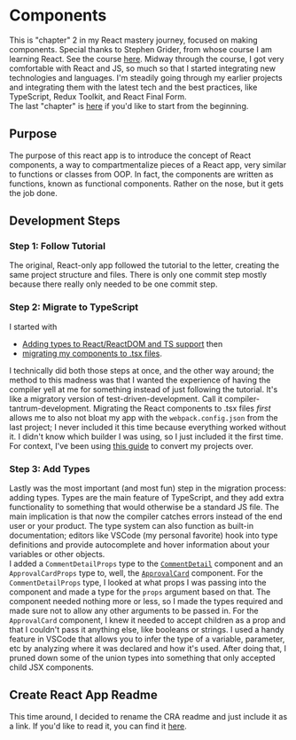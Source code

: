 # Components

This is "chapter" 2 in my React mastery journey, focused on making components. Special thanks to Stephen Grider, from whose course I am learning React. See the course [here](https://www.udemy.com/share/101WcY3@ttelH1nM2n_aFyFKZUHlU9nbDts4nsfYHfm9mfvdWbsVMgOYOsy_Us16hVIUpcn1/). Midway through the course, I got very comfortable with React and JS, so much so that I started integrating new technologies and languages. I'm steadily going through my earlier projects and integrating them with the latest tech and the best practices, like TypeScript, Redux Toolkit, and React Final Form.  
The last "chapter" is [here](https://github.com/ben-laird/my-first-react-app/) if you'd like to start from the beginning.

## Purpose

The purpose of this react app is to introduce the concept of React components, a way to compartmentalize pieces of a React app, very similar to functions or classes from OOP. In fact, the components are written as functions, known as functional components. Rather on the nose, but it gets the job done.

## Development Steps

### Step 1: Follow Tutorial

The original, React-only app followed the tutorial to the letter, creating the same project structure and files. There is only one commit step mostly because there really only needed to be one commit step.

### Step 2: Migrate to TypeScript

I started with

- [Adding types to React/ReactDOM and TS support](https://github.com/ben-laird/react-mastery-components/commit/538ca44a2537a04fbdd66acbdaeddca52defd2d1) then
- [migrating my components to .tsx files](https://github.com/ben-laird/react-mastery-components/commit/75fa487e1a8ba546403ec45a1376b3863b50abb5).

I technically did both those steps at once, and the other way around; the method to this madness was that I wanted the experience of having the compiler yell at me for something instead of just following the tutorial. It's like a migratory version of test-driven-development. Call it compiler-tantrum-development. Migrating the React components to .tsx files *first* allows me to also not bloat my app with the `webpack.config.json` from the last project; I never included it this time because everything worked without it. I didn't know which builder I was using, so I just included it the first time. For context, I've been using [this guide](https://github.com/Microsoft/TypeScript-React-Conversion-Guide#typescript-react-conversion-guide) to convert my projects over.

### Step 3: Add Types

Lastly was the most important (and most fun) step in the migration process: adding types. Types are the main feature of TypeScript, and they add extra functionality to something that would otherwise be a standard JS file. The main implication is that now the compiler catches errors instead of the end user or your product. The type system can also function as built-in documentation; editors like VSCode (my personal favorite) hook into type definitions and provide autocomplete and hover information about your variables or other objects.  
I added a `CommentDetailProps` type to the [`CommentDetail`](src/CommentDetail.tsx) component and an `ApprovalCardProps` type to, well, the [`ApprovalCard`](src/ApprovalCard.tsx) component. For the `CommentDetailProps` type, I looked at what props I was passing into the component and made a type for the `props` argument based on that. The component needed nothing more or less, so I made the types required and made sure not to allow any other arguments to be passed in. For the `ApprovalCard` component, I knew it needed to accept children as a prop and that I couldn't pass it anything else, like booleans or strings. I used a handy feature in VSCode that allows you to infer the type of a variable, parameter, etc by analyzing where it was declared and how it's used. After doing that, I pruned down some of the union types into something that only accepted child JSX components.

## Create React App Readme

This time around, I decided to rename the CRA readme and just include it as a link. If you'd like to read it, you can find it [here](CRA-README.md).
